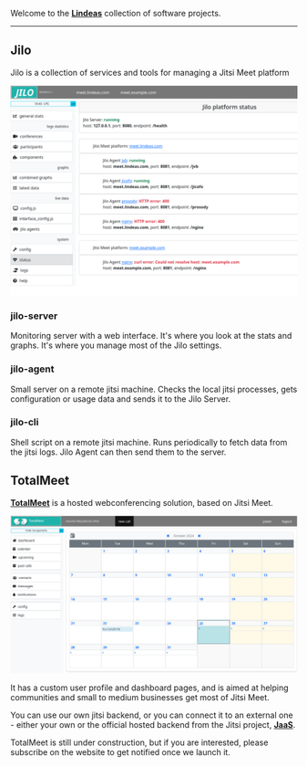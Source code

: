 Welcome to the [**Lindeas**](https://lindeas.com/) collection of software projects.

<hr />

## Jilo

Jilo is a collection of services and tools for managing a Jitsi Meet platform

![Jilo](screenshot-jilo.png)

### jilo-server

Monitoring server with a web interface. It's where you look at the stats and graphs. It's where you manage most of the Jilo settings.

### jilo-agent

Small server on a remote jitsi machine. Checks the local jitsi processes, gets configuration or usage data and sends it to the Jilo Server.

### jilo-cli

Shell script on a remote jitsi machine. Runs periodically to fetch data from the jitsi logs. Jilo Agent can then send them to the server.

## TotalMeet

[**TotalMeet**](https://totalmeet.com/) is a hosted webconferencing solution, based on Jitsi Meet.

![TotalMeet](screenshot-totalmeet.png)

It has a custom user profile and dashboard pages, and is aimed at helping communities and small to medium businesses get most of Jitsi Meet.

You can use our own jitsi backend, or you can connect it to an external one - either your own or the official hosted backend from the Jitsi project, [**JaaS**](https://jaas.8x8.vc/).

TotalMeet is still under construction, but if you are interested, please subscribe on the website to get notified once we launch it.
